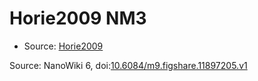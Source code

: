 <a name="material" />

# Horie2009 NM3
<script type="application/ld+json">
  {
    "@context": "https://schema.org/",
    "@type": "ChemicalSubstance",
    "@id": "https://egonw.github.io/nanowiki/nanowiki180.html#material",
    "http://purl.org/dc/terms/conformsTo":
      {
        "@type": "CreativeWork",
        "@id": "https://bioschemas.org/profiles/ChemicalSubstance/0.4-RELEASE/"
      },
    "identfier": "180",
    "name": "Horie2009 NM3",
    "url": "https://egonw.github.io/nanowiki/nanowiki180.html#material",
    "sameAs": "http://127.0.0.1/mediawiki/index.php/Special:URIResolver/Horie2009_NM3"
  }
</script>


* Source: [Horie2009](articleHorie2009.md)


Source: NanoWiki 6, doi:[10.6084/m9.figshare.11897205.v1](https://doi.org/10.6084/m9.figshare.11897205.v1)
